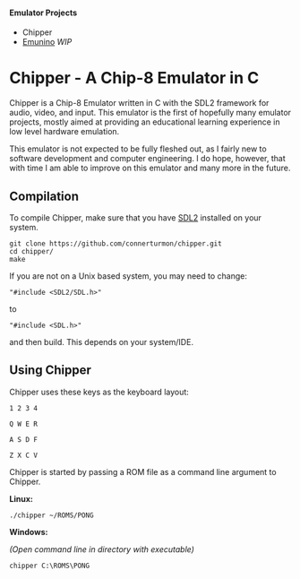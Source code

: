 #### Emulator Projects
* Chipper
* [Emunino](https://github.com/connerturmon/emunino) *WIP*

# Chipper - A Chip-8 Emulator in C

Chipper is a Chip-8 Emulator written in C with the SDL2 framework for
audio, video, and input. This emulator is the first of hopefully many emulator
projects, mostly aimed at providing an educational learning experience in
low level hardware emulation.

This emulator is not expected to be fully fleshed out, as I fairly new to software
development and computer engineering. I do hope, however, that with time I am
able to improve on this emulator and many more in the future.

## Compilation

To compile Chipper, make sure that you have [SDL2](https://www.libsdl.org/download-2.0.php)
installed on your system.
```
git clone https://github.com/connerturmon/chipper.git
cd chipper/
make
```

If you are not on a Unix based system, you may need to change:
```
"#include <SDL2/SDL.h>"
```
to
```
"#include <SDL.h>"
```
and then build. This depends on your system/IDE.

## Using Chipper

Chipper uses these keys as the keyboard layout:

```
1 2 3 4

Q W E R

A S D F

Z X C V
```

Chipper is started by passing a ROM file as a command line argument to
Chipper.

**Linux:**

```
./chipper ~/ROMS/PONG
```

**Windows:**

*(Open command line in directory with executable)*

```
chipper C:\ROMS\PONG
```